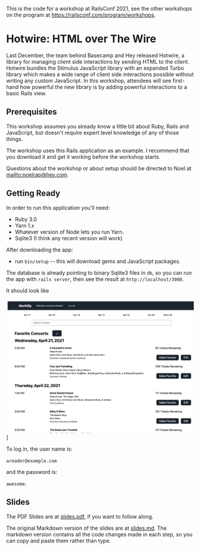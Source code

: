 This is the code for a workshop at RailsConf 2021, see the other workshops on
the program at <https://railsconf.com/program/workshops>.

# Hotwire: HTML over The Wire

Last December, the team behind Basecamp and Hey released Hotwire, a library for managing client side interactions by sending HTML to the client. Hotwire bundles the Stimulus JavaScript library with an expanded Turbo library which makes a wide range of client side interactions possible without writing any custom JavaScript. In this workshop, attendees will see first-hand how powerful the new library is by adding powerful interactions to a basic Rails view.

## Prerequisites

This workshop assumes you already know a little bit about Ruby, Rails and
JavaScript, but doesn't require expert level knowledge of any of those things.

The workshop uses this Rails application as an example. I recommend that you
download it and get it working before the workshop starts.

Questions about the workshop or about setup should be directed to Noel at
<mailto:noelrap@hey.com>.

## Getting Ready

In order to run this application you'll need:

- Ruby 3.0
- Yarn 1.x
- Whatever version of Node lets you run Yarn.
- Sqlite3 (I think any recent version will work)

After downloading the app:

- run `bin/setup` -- this will download gems and JavaScript packages.

The database is already pointing to binary Sqlite3 files in `db`, so you
can run the app with `rails server`, then see the result at
`http://localhost/3000`.

It should look like

![image.png](https://github.com/noelrappin/rails_conf_2021_hotwire/blob/main/image.png)]

To log in, the user name is:

`areader@example.com`

and the password is:

`awesome`.

## Slides

The PDF Slides are at [slides.pdf](slides.pdf), if you want to follow along.

The original Markdown version of the slides are at [slides.md](slides.md). The
markdown version contains all the code changes made in each step, so you can
copy and paste them rather than type.
